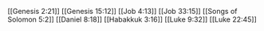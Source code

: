 [[Genesis 2:21]]
[[Genesis 15:12]]
[[Job 4:13]]
[[Job 33:15]]
[[Songs of Solomon 5:2]]
[[Daniel 8:18]]
[[Habakkuk 3:16]]
[[Luke 9:32]]
[[Luke 22:45]]
